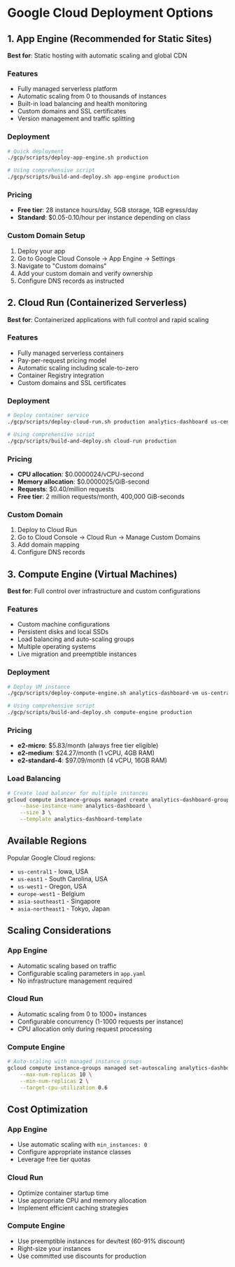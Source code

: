 
# Google Cloud Deployment Options

## 1. App Engine (Recommended for Static Sites)

**Best for**: Static hosting with automatic scaling and global CDN

### Features
- Fully managed serverless platform
- Automatic scaling from 0 to thousands of instances
- Built-in load balancing and health monitoring
- Custom domains and SSL certificates
- Version management and traffic splitting

### Deployment
```bash
# Quick deployment
./gcp/scripts/deploy-app-engine.sh production

# Using comprehensive script
./gcp/scripts/build-and-deploy.sh app-engine production
```

### Pricing
- **Free tier**: 28 instance hours/day, 5GB storage, 1GB egress/day
- **Standard**: $0.05-0.10/hour per instance depending on class

### Custom Domain Setup
1. Deploy your app
2. Go to Google Cloud Console → App Engine → Settings
3. Navigate to "Custom domains"
4. Add your custom domain and verify ownership
5. Configure DNS records as instructed

## 2. Cloud Run (Containerized Serverless)

**Best for**: Containerized applications with full control and rapid scaling

### Features
- Fully managed serverless containers
- Pay-per-request pricing model
- Automatic scaling including scale-to-zero
- Container Registry integration
- Custom domains and SSL certificates

### Deployment
```bash
# Deploy container service
./gcp/scripts/deploy-cloud-run.sh production analytics-dashboard us-central1

# Using comprehensive script
./gcp/scripts/build-and-deploy.sh cloud-run production
```

### Pricing
- **CPU allocation**: $0.0000024/vCPU-second
- **Memory allocation**: $0.0000025/GiB-second
- **Requests**: $0.40/million requests
- **Free tier**: 2 million requests/month, 400,000 GiB-seconds

### Custom Domain
1. Deploy to Cloud Run
2. Go to Cloud Console → Cloud Run → Manage Custom Domains
3. Add domain mapping
4. Configure DNS records

## 3. Compute Engine (Virtual Machines)

**Best for**: Full control over infrastructure and custom configurations

### Features
- Custom machine configurations
- Persistent disks and local SSDs
- Load balancing and auto-scaling groups
- Multiple operating systems
- Live migration and preemptible instances

### Deployment
```bash
# Deploy VM instance
./gcp/scripts/deploy-compute-engine.sh analytics-dashboard-vm us-central1-a

# Using comprehensive script
./gcp/scripts/build-and-deploy.sh compute-engine production
```

### Pricing
- **e2-micro**: $5.83/month (always free tier eligible)
- **e2-medium**: $24.27/month (1 vCPU, 4GB RAM)
- **e2-standard-4**: $97.09/month (4 vCPU, 16GB RAM)

### Load Balancing
```bash
# Create load balancer for multiple instances
gcloud compute instance-groups managed create analytics-dashboard-group \
    --base-instance-name analytics-dashboard \
    --size 3 \
    --template analytics-dashboard-template
```

## Available Regions

Popular Google Cloud regions:
- `us-central1` - Iowa, USA
- `us-east1` - South Carolina, USA
- `us-west1` - Oregon, USA
- `europe-west1` - Belgium
- `asia-southeast1` - Singapore
- `asia-northeast1` - Tokyo, Japan

## Scaling Considerations

### App Engine
- Automatic scaling based on traffic
- Configurable scaling parameters in `app.yaml`
- No infrastructure management required

### Cloud Run
- Automatic scaling from 0 to 1000+ instances
- Configurable concurrency (1-1000 requests per instance)
- CPU allocation only during request processing

### Compute Engine
```bash
# Auto-scaling with managed instance groups
gcloud compute instance-groups managed set-autoscaling analytics-dashboard-group \
    --max-num-replicas 10 \
    --min-num-replicas 2 \
    --target-cpu-utilization 0.6
```

## Cost Optimization

### App Engine
- Use automatic scaling with `min_instances: 0`
- Configure appropriate instance classes
- Leverage free tier quotas

### Cloud Run
- Optimize container startup time
- Use appropriate CPU and memory allocation
- Implement efficient caching strategies

### Compute Engine
- Use preemptible instances for dev/test (60-91% discount)
- Right-size your instances
- Use committed use discounts for production
